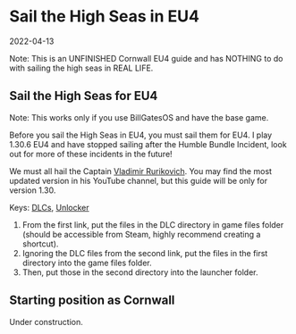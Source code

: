 # Sail the High Seas in EU4
2022-04-13

Note: This is an UNFINISHED Cornwall EU4 guide and has NOTHING to do with sailing the high seas in REAL LIFE.

## Sail the High Seas for EU4
Note: This works only if you use BillGatesOS and have the base game. 

Before you sail the High Seas in EU4, you must sail them for EU4. I play 1.30.6 EU4 and have stopped sailing after the Humble Bundle Incident, look out for more of these incidents in the future!

We must all hail the Captain [Vladimir Rurikovich](https://www.youtube.com/channel/UCU-keyh3itXk-WXJtvRiIyQ). You may find the most updated version in his YouTube channel, but this guide will be only for version 1.30.

Keys:
[DLCs](https://www.mediafire.com/file/1rg4uhw0dfftwkl/all_dlcs_vladimir_rurikovich.rar/file), [Unlocker](http://www.mediafire.com/file/rra6hpb5xtq52co/Emperor_DLC_Unlocker_Vladimir_Rurikovich.rar/file)

1. From the first link, put the files in the DLC directory in game files folder (should be accessible from Steam, highly recommend creating a shortcut). 
2. Ignoring the DLC files from the second link, put the files in the first directory into the game files folder. 
3. Then, put those in the second directory into the launcher folder.

## Starting position as Cornwall
Under construction.